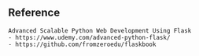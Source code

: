## Reference
    Advanced Scalable Python Web Development Using Flask
    - https://www.udemy.com/advanced-python-flask/  
    - https://github.com/fromzeroedu/flaskbook